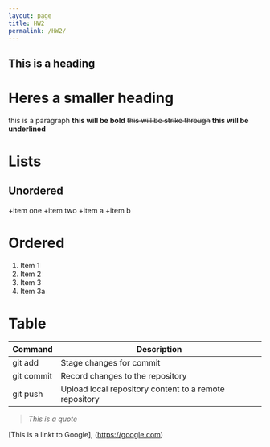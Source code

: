 ```yaml
---
layout: page
title: HW2
permalink: /HW2/
---
```

## This is a heading

# Heres a smaller heading
this is a paragraph
**this will be bold** ~~this will be strike through~~ **this will be underlined**
# Lists
## Unordered 
+item one
+item two
  +item a
  +item b

# Ordered
1. Item 1
2. Item 2
3. Item 3
4. Item 3a

# Table
| Command  | Description |
|------------|------------|
| git add |Stage changes for commit|
|  git commit  | Record changes to the repository    |
|  git push | Upload local repository content to a remote repository     |

> *This is a quote*

[This is a linkt to Google], (https://google.com)
